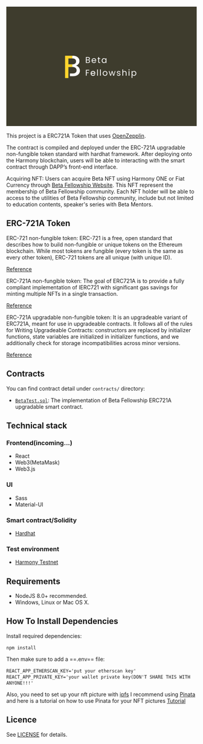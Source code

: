 <p align=center>
<img src="./beta.gif">
</p>

This project is a ERC721A Token that uses [OpenZepplin](https://github.com/OpenZeppelin/openzeppelin-solidity).


The contract is compiled and deployed under the ERC-721A upgradable non-fungible token standard with hardhat framework. After deploying onto the Harmony blockchain, users will be able to interacting with the smart contract through DAPP’s front-end interface.

Acquiring NFT:
Users can acquire Beta NFT using Harmony ONE or Fiat Currency through [Beta Fellowship Website](https://betafellow.com/pricing/). This NFT represent the membership of Beta Fellowship community. Each NFT holder will be able to access to the utilities of Beta Fellowship community, include but not limited to education contents, speaker's series with Beta Mentors.

## ERC-721A Token

ERC-721 non-fungible token:
    ERC-721 is a free, open standard that describes how to build non-fungible or unique tokens on the Ethereum blockchain. While most tokens are fungible (every token is the same as every other token), ERC-721 tokens are all unique (with unique ID).

[Reference](https://github.com/ethereum/EIPs/blob/master/EIPS/eip-721.md)

ERC-721A non-fungible token:
    The goal of ERC721A is to provide a fully compliant implementation of IERC721 with significant gas savings for minting multiple NFTs in a single transaction.

[Reference](https://github.com/chiru-labs/ERC721A)

ERC-721A upgradable non-fungible token:
    It is an upgradeable variant of ERC721A, meant for use in upgradeable contracts. It follows all of the rules for Writing Upgradeable Contracts: constructors are replaced by initializer functions, state variables are initialized in initializer functions, and we additionally check for storage incompatibilities across minor versions.

[Reference](https://github.com/chiru-labs/ERC721A-Upgradeable)

## Contracts
You can find contract detail under `contracts/` directory:
- [`BetaTest.sol`](./contracts/BetaTest.sol):
    The implementation of Beta Fellowship ERC721A upgradable smart contract.

## Technical stack

### Frontend(incoming...)
- React
- Web3(MetaMask)
- Web3.js

### UI
- Sass
- Material-UI

### Smart contract/Solidity
- [Hardhat](https://hardhat.org/)

### Test environment
- [Harmony Testnet](https://docs.harmony.one/home/general/wallets/browser-extensions-wallets/metamask-wallet/adding-harmony)

## Requirements

* NodeJS 8.0+ recommended.
* Windows, Linux or Mac OS X.

## How To Install Dependencies

Install required dependencies:

```
npm install
```

Then make sure to add a ==.env== file:

```
REACT_APP_ETHERSCAN_KEY='put your etherscan key'
REACT_APP_PRIVATE_KEY='your wallet private key(DON'T SHARE THIS WITH ANYONE!!!'
```

Also, you need to set up your nft picture with [ipfs](https://ipfs.io/)
I recommend using [Pinata](https://www.pinata.cloud/) and here is a tutorial on how to use Pinata for your NFT pictures [Tutorial](https://www.youtube.com/watch?v=fzH7Gjadmj0&t=3308)

## Licence

See [LICENSE](./LICENSE) for details.